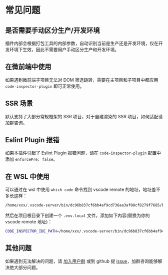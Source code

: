 # 常见问题

## 是否需要手动区分生产/开发环境

插件内部会根据打包工具的内部参数，自动识别当前是生产还是开发环境，仅在开发环境下生效，因此不需要用户手动区分生产和开发环境。

## 在微前端中使用

如果遇到微前端子项目无法对 DOM 筛选跳转，需要在主项目和子项目中都应用 `code-inspector-plugin` 即可正常使用。

## SSR 场景

默认支持了大部分常规框架的 SSR 项目，对于自建渲染的 SSR 项目，如何适配请加群咨询。

## Eslint Plugin 报错

如果本插件引起了 Eslint Plugin 报错问题，请在 `code-inspector-plugin` 配置中添加 `enforcePre: false`。

## 在 WSL 中使用

可以通过在 wsl 中使用 `which code` 命令找到 vscode remote 的地址，地址差不多长这样：

```bash
/home/xxx/.vscode-server/bin/dc96b837cf6bb4af9cd736aa3af08cf8279f7685/bin/remote-cli/code
```

然后在项目根目录下创建一个 `.env.local` 文件，添加如下内容(替换为你的 vscode remote 地址)：

```bash
CODE_INSPECTOR_IDE_PATH=/home/xxx/.vscode-server/bin/dc96b837cf6bb4af9cd736aa3af08cf8279f7685/bin/remote-cli/code
```

## 其他问题

如果遇到无法解决的问题，请 [加入用户群](/more/feedback) 或到 github 提 [issue](https://github.com/zh-lx/code-inspector/issues)，加群咨询能够解决绝大部分问题。
